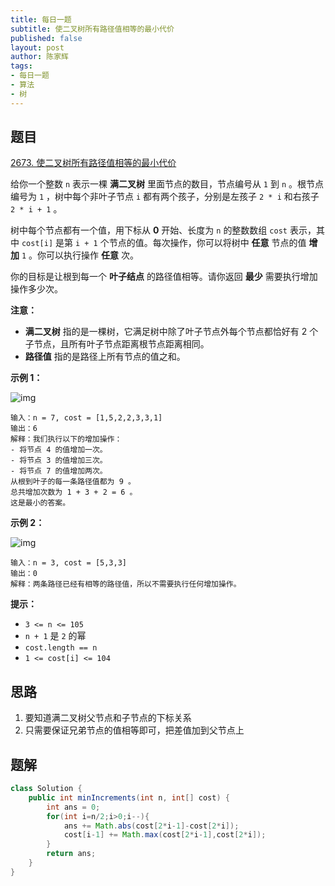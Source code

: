 ```yaml
---
title: 每日一题
subtitle: 使二叉树所有路径值相等的最小代价
published: false
layout: post
author: 陈家辉
tags:
- 每日一题
- 算法
- 树
---
```


## 题目

[2673. 使二叉树所有路径值相等的最小代价](https://leetcode.cn/problems/make-costs-of-paths-equal-in-a-binary-tree/)

给你一个整数 `n` 表示一棵 **满二叉树** 里面节点的数目，节点编号从 `1` 到 `n` 。根节点编号为 `1` ，树中每个非叶子节点 `i` 都有两个孩子，分别是左孩子 `2 * i` 和右孩子 `2 * i + 1` 。

树中每个节点都有一个值，用下标从 **0** 开始、长度为 `n` 的整数数组 `cost` 表示，其中 `cost[i]` 是第 `i + 1` 个节点的值。每次操作，你可以将树中 **任意** 节点的值 **增加** `1` 。你可以执行操作 **任意** 次。

你的目标是让根到每一个 **叶子结点** 的路径值相等。请你返回 **最少** 需要执行增加操作多少次。

**注意：**

- **满二叉树** 指的是一棵树，它满足树中除了叶子节点外每个节点都恰好有 2 个子节点，且所有叶子节点距离根节点距离相同。
- **路径值** 指的是路径上所有节点的值之和。

 

**示例 1：**

![img](https://assets.leetcode.com/uploads/2023/04/04/binaryytreeedrawio-4.png)

```
输入：n = 7, cost = [1,5,2,2,3,3,1]
输出：6
解释：我们执行以下的增加操作：
- 将节点 4 的值增加一次。
- 将节点 3 的值增加三次。
- 将节点 7 的值增加两次。
从根到叶子的每一条路径值都为 9 。
总共增加次数为 1 + 3 + 2 = 6 。
这是最小的答案。
```

**示例 2：**

![img](https://assets.leetcode.com/uploads/2023/04/04/binaryytreee2drawio.png)

```
输入：n = 3, cost = [5,3,3]
输出：0
解释：两条路径已经有相等的路径值，所以不需要执行任何增加操作。
```

 

**提示：**

- `3 <= n <= 105`
- `n + 1` 是 `2` 的幂
- `cost.length == n`
- `1 <= cost[i] <= 104`

## 思路

1. 要知道满二叉树父节点和子节点的下标关系
2. 只需要保证兄弟节点的值相等即可，把差值加到父节点上

## 题解

```java
class Solution {
    public int minIncrements(int n, int[] cost) {
        int ans = 0;
        for(int i=n/2;i>0;i--){
            ans += Math.abs(cost[2*i-1]-cost[2*i]);
            cost[i-1] += Math.max(cost[2*i-1],cost[2*i]);
        }
        return ans;
    }
}
```

